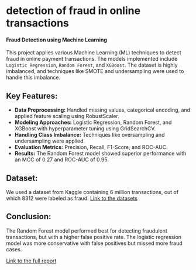 # detection of fraud in online transactions
#### Fraud Detection using Machine Learning

This project applies various Machine Learning (ML) techniques to detect fraud in online payment transactions. The models implemented include `Logistic Regression`, `Random Forest`, and `XGBoost`. The dataset is highly imbalanced, and techniques like SMOTE and undersampling were used to handle this imbalance. 

## Key Features:
- **Data Preprocessing:** Handled missing values, categorical encoding, and applied feature scaling using RobustScaler.
- **Modeling Approaches:** Logistic Regression, Random Forest, and XGBoost with hyperparameter tuning using GridSearchCV.
- **Handling Class Imbalance:** Techniques like oversampling and undersampling were applied.
- **Evaluation Metrics:** Precision, Recall, F1-Score, and ROC-AUC.
- **Results:** The Random Forest model showed superior performance with an MCC of 0.27 and ROC-AUC of 0.95.

## Dataset:
We used a dataset from Kaggle containing 6 million transactions, out of which 8312 were labeled as fraud.
[Link to the datasets](https://www.kaggle.com/datasets/rupakroy/online-payments-fraud-detection-dataset)

## Conclusion:
The Random Forest model performed best for detecting fraudulent transactions, but with a higher false positive rate. The logistic regression model was more conservative with false positives but missed more fraud cases.


  

[Link to the full report](/ML-Rapport.pdf)


